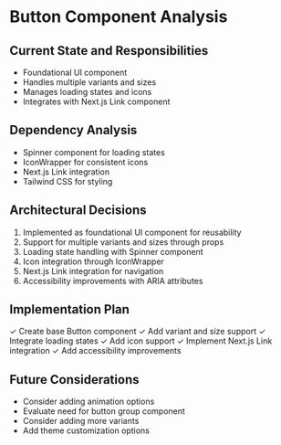 # Button Component Analysis

## Current State and Responsibilities

- Foundational UI component
- Handles multiple variants and sizes
- Manages loading states and icons
- Integrates with Next.js Link component

## Dependency Analysis

- Spinner component for loading states
- IconWrapper for consistent icons
- Next.js Link integration
- Tailwind CSS for styling

## Architectural Decisions

1. Implemented as foundational UI component for reusability
2. Support for multiple variants and sizes through props
3. Loading state handling with Spinner component
4. Icon integration through IconWrapper
5. Next.js Link integration for navigation
6. Accessibility improvements with ARIA attributes

## Implementation Plan

✓ Create base Button component
✓ Add variant and size support
✓ Integrate loading states
✓ Add icon support
✓ Implement Next.js Link integration
✓ Add accessibility improvements

## Future Considerations

- Consider adding animation options
- Evaluate need for button group component
- Consider adding more variants
- Add theme customization options